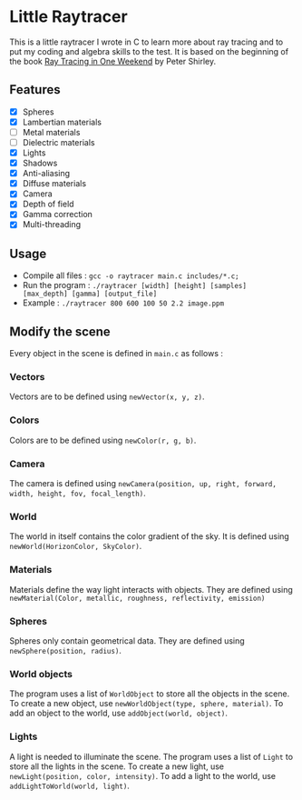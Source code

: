 # Little Raytracer

This is a little raytracer I wrote in C to learn more about ray tracing and to put my coding and algebra skills to the test. It is based on the beginning of the book [Ray Tracing in One Weekend](https://raytracing.github.io/books/RayTracingInOneWeekend.html) by Peter Shirley.

## Features

- [x] Spheres
- [x] Lambertian materials
- [ ] Metal materials
- [ ] Dielectric materials
- [x] Lights
- [x] Shadows
- [x] Anti-aliasing
- [x] Diffuse materials
- [x] Camera
- [x] Depth of field
- [x] Gamma correction
- [x] Multi-threading

## Usage
- Compile all files : `gcc -o raytracer main.c includes/*.c;`
- Run the program : `./raytracer [width] [height] [samples] [max_depth] [gamma] [output_file]`
- Example : `./raytracer 800 600 100 50 2.2 image.ppm`

## Modify the scene

Every object in the scene is defined in `main.c` as follows :

### Vectors
Vectors are to be defined using `newVector(x, y, z)`.

### Colors
Colors are to be defined using `newColor(r, g, b)`.

### Camera
The camera is defined using `newCamera(position, up, right, forward, width, height, fov, focal_length)`.

### World
The world in itself contains the color gradient of the sky.
It is defined using `newWorld(HorizonColor, SkyColor)`.

### Materials
Materials define the way light interacts with objects.
They are defined using `newMaterial(Color, metallic, roughness, reflectivity, emission)`

### Spheres
Spheres only contain geometrical data.
They are defined using `newSphere(position, radius)`.

### World objects
The program uses a list of `WorldObject` to store all the objects in the scene.
To create a new object, use `newWorldObject(type, sphere, material)`.
To add an object to the world, use `addObject(world, object)`.

### Lights
A light is needed to illuminate the scene.
The program uses a list of `Light` to store all the lights in the scene.
To create a new light, use `newLight(position, color, intensity)`.
To add a light to the world, use `addLightToWorld(world, light)`.